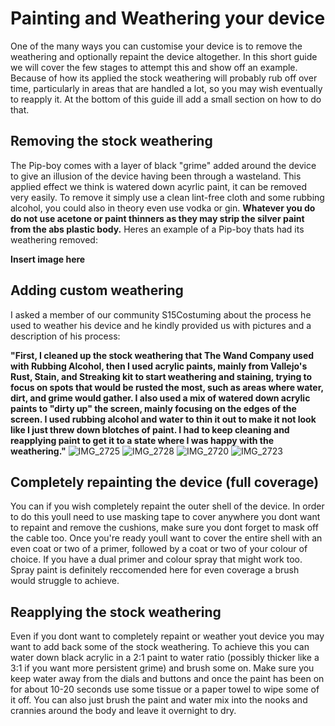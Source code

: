 # Painting and Weathering your device
One of the many ways you can customise your device is to remove the weathering and optionally repaint the device altogether. In this short guide we will cover the few stages to attempt this and show off an example. Because of how its applied the stock weathering will probably rub off over time, particularly in areas that are handled a lot, so you may wish eventually to reapply it. At the bottom of this guide ill add a small section on how to do that.

## Removing the stock weathering
The Pip-boy comes with a layer of black "grime" added around the device to give an illusion of the device having been through a wasteland. This applied effect we think is watered down acyrlic paint, it can be removed very easily. To remove it simply use a clean lint-free cloth and some rubbing alcohol, you could also in theory even use vodka or gin. **Whatever you do do not use acetone or paint thinners as they may strip the silver paint from the abs plastic body.** Heres an example of a Pip-boy thats had its weathering removed:

**Insert image here**
## Adding custom weathering
I asked a member of our community S15Costuming about the process he used to weather his device and he kindly provided us with pictures and a description of his process:

**"First, I cleaned up the stock weathering that The Wand Company used with Rubbing Alcohol, then I used acrylic paints, mainly from Vallejo's Rust, Stain, and Streaking kit to start weathering and staining, trying to focus on spots that would be rusted the most, such as areas where water, dirt, and grime would gather. I also used a mix of watered down acrylic paints to "dirty up" the screen, mainly focusing on the edges of the screen. I used rubbing alcohol and water to thin it out to make it not look like I just threw down blotches of paint. I had to keep cleaning and reapplying paint to get it to a state where I was happy with the weathering."**
![IMG_2725](https://github.com/user-attachments/assets/da7d00c4-e45b-45a3-a8a0-da0bdf81ee3e)
![IMG_2728](https://github.com/user-attachments/assets/0e77a33c-424f-4fbe-b914-af45af7c097c)
![IMG_2720](https://github.com/user-attachments/assets/4b0083d5-885a-4fe3-bdc6-8b5dfcfbd8bc)
![IMG_2723](https://github.com/user-attachments/assets/3f9eea47-729e-4907-96c3-b300f353fadc)

## Completely repainting the device (full coverage)
You can if you wish completely repaint the outer shell of the device. In order to do this youll need to use masking tape to cover anywhere you dont want to repaint and remove the cushions, make sure you dont forget to mask off the cable too. Once you're ready youll want to cover the entire shell with an even coat or two of a primer, followed by a coat or two of your colour of choice. If you have a dual primer and colour spray that might work too. Spray paint is definitely reccomended here for even coverage a brush would struggle to achieve.

## Reapplying the stock weathering
Even if you dont want to completely repaint or weather yout device you may want to add back some of the stock weathering. To achieve this you can water down black acrylic in a 2:1 paint to water ratio (possibly thicker like a 3:1 if you want more persistent grime) and brush some on. Make sure you keep water away from the dials and buttons and once the paint has been on for about 10-20 seconds use some tissue or a paper towel to wipe some of it off. You can also just brush the paint and water mix into the nooks and crannies around the body and leave it overnight to dry.
